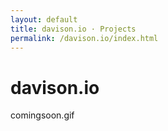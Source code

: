 ```yaml
---
layout: default
title: davison.io · Projects
permalink: /davison.io/index.html
---
```


<h1 class="page-title">davison.io</h1>

comingsoon.gif

